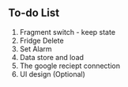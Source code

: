## To-do List
1. Fragment switch - keep state  
2. Fridge Delete
3. Set Alarm
4. Data store and load
5. The google reciept connection
6. UI design (Optional)
